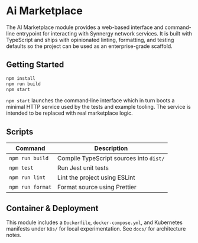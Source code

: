 # Ai Marketplace

The AI Marketplace module provides a web-based interface and command-line entrypoint for interacting with Synnergy network services.  It is built with TypeScript and ships with opinionated linting, formatting, and testing defaults so the project can be used as an enterprise-grade scaffold.

## Getting Started

```bash
npm install
npm run build
npm start
```

`npm start` launches the command‑line interface which in turn boots a minimal HTTP service used by the tests and example tooling.  The service is intended to be replaced with real marketplace logic.

## Scripts

| Command | Description |
| ------- | ----------- |
| `npm run build` | Compile TypeScript sources into `dist/` |
| `npm test` | Run Jest unit tests |
| `npm run lint` | Lint the project using ESLint |
| `npm run format` | Format source using Prettier |

## Container & Deployment

This module includes a `Dockerfile`, `docker-compose.yml`, and Kubernetes manifests under `k8s/` for local experimentation.  See `docs/` for architecture notes.
